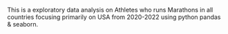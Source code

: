 This is a exploratory data analysis on Athletes who runs Marathons in all countries focusing primarily on USA from 2020-2022 using python pandas & seaborn. 

